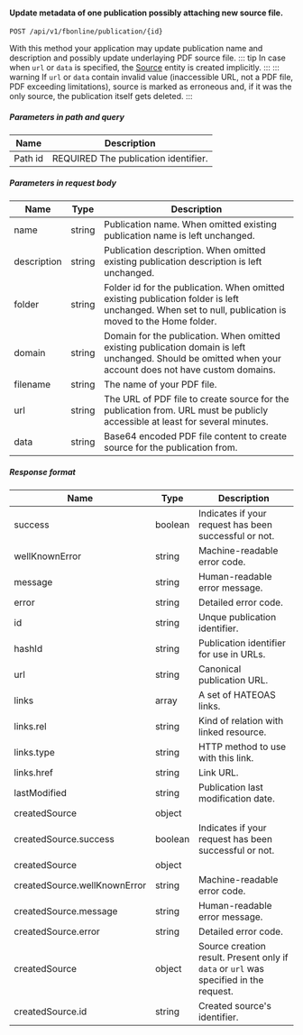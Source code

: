 #### Update metadata of one publication possibly attaching new source file.
`POST /api/v1/fbonline/publication/{id}`

With this method your application may update publication name and description and possibly update
underlaying PDF source file.
::: tip
In case when `url` or `data` is specified, the [Source](#the-source-entity) entity is created implicitly.
:::
::: warning
If `url` or `data` contain invalid value (inaccessible URL, not a PDF file, PDF exceeding limitations),
source is marked as erroneous and, if it was the only source, the publication itself gets deleted.
:::
##### Parameters in path and query
|Name|Description|
|-|-|
|<Badge>Path</Badge> id|<Badge>REQUIRED</Badge> The publication identifier.|
##### Parameters in request body
|Name|Type|Description|
|-|-|-|
|name|string|Publication name. When omitted existing publication name is left unchanged.|
|description|string|Publication description. When omitted existing publication description is left unchanged.|
|folder|string|Folder id for the publication. When omitted existing publication folder is left unchanged. When set to null, publication is moved to the Home folder.|
|domain|string|Domain for the publication. When omitted existing publication domain is left unchanged. Should be omitted when your account does not have custom domains.|
|filename|string|The name of your PDF file.|
|url|string|The URL of PDF file to create source for the publication from. URL must be publicly accessible at least for several minutes.|
|data|string|Base64 encoded PDF file content to create source for the publication from.|
##### Response format
|Name|Type|Description|
|-|-|-|
|success|boolean|Indicates if your request has been successful or not.|
|wellKnownError|string|Machine-readable error code.|
|message|string|Human-readable error message.|
|error|string|Detailed error code.|
|id|string|Unque publication identifier.|
|hashId|string|Publication identifier for use in URLs.|
|url|string|Canonical publication URL.|
|links|array|A set of HATEOAS links.|
|links.rel|string|Kind of relation with linked resource.|
|links.type|string|HTTP method to use with this link.|
|links.href|string|Link URL.|
|lastModified|string|Publication last modification date.|
|createdSource|object||
|createdSource.success|boolean|Indicates if your request has been successful or not.|
|createdSource|object||
|createdSource.wellKnownError|string|Machine-readable error code.|
|createdSource.message|string|Human-readable error message.|
|createdSource.error|string|Detailed error code.|
|createdSource|object|Source creation result. Present only if `data` or `url` was specified in the request.|
|createdSource.id|string|Created source's identifier.|
